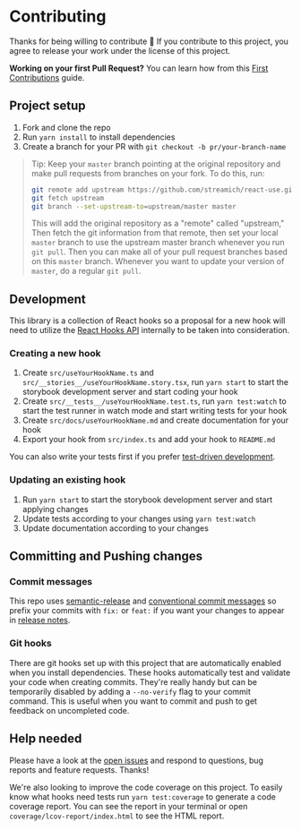 # Contributing

Thanks for being willing to contribute 🙌 If you contribute to this project, you agree to release your work under the license of this project.

**Working on your first Pull Request?** You can learn how from this [First Contributions](https://github.com/firstcontributions/first-contributions)  guide.

## Project setup

1. Fork and clone the repo
1. Run `yarn install` to install dependencies
1. Create a branch for your PR with `git checkout -b pr/your-branch-name`

> Tip: Keep your `master` branch pointing at the original repository and make
> pull requests from branches on your fork. To do this, run:
>
> ```sh
> git remote add upstream https://github.com/streamich/react-use.git
> git fetch upstream
> git branch --set-upstream-to=upstream/master master
> ```
>
> This will add the original repository as a "remote" called "upstream," Then
> fetch the git information from that remote, then set your local `master`
> branch to use the upstream master branch whenever you run `git pull`. Then you
> can make all of your pull request branches based on this `master` branch.
> Whenever you want to update your version of `master`, do a regular `git pull`.

## Development

This library is a collection of React hooks so a proposal for a new hook will need to utilize the [React Hooks API](https://reactjs.org/docs/hooks-reference.html) internally to be taken into consideration.

### Creating a new hook

1. Create `src/useYourHookName.ts` and `src/__stories__/useYourHookName.story.tsx`, run `yarn start` to start the storybook development server and start coding your hook
1. Create `src/__tests__/useYourHookName.test.ts`, run `yarn test:watch` to start the test runner in watch mode and start writing tests for your hook
1. Create `src/docs/useYourHookName.md` and create documentation for your hook
1. Export your hook from `src/index.ts` and add your hook to `README.md`

You can also write your tests first if you prefer [test-driven development](https://en.wikipedia.org/wiki/Test-driven_development).

### Updating an existing hook

1. Run `yarn start` to start the storybook development server and start applying changes
2. Update tests according to your changes using `yarn test:watch`
3. Update documentation according to your changes

## Committing and Pushing changes

### Commit messages

This repo uses [semantic-release](https://github.com/semantic-release/semantic-release) and [conventional commit messages](https://conventionalcommits.org) so prefix your commits with `fix:` or `feat:` if you want your changes to appear in [release notes](https://github.com/streamich/react-use/blob/master/CHANGELOG.md).

### Git hooks

There are git hooks set up with this project that are automatically enabled
when you install dependencies. These hooks automatically test and validate your code when creating commits. They're really handy but can be temporarily disabled by adding a `--no-verify` flag to your commit command. This is useful when you want to commit and push to get feedback on uncompleted code.

## Help needed

Please have a look at the [open issues](https://github.com/streamich/react-use/issues) and respond to questions, bug reports and feature requests. Thanks!

We're also looking to improve the code coverage on this project. To easily know what hooks need tests run `yarn test:coverage` to generate a code coverage report. You can see the report in your terminal or open `coverage/lcov-report/index.html` to see the HTML report.

